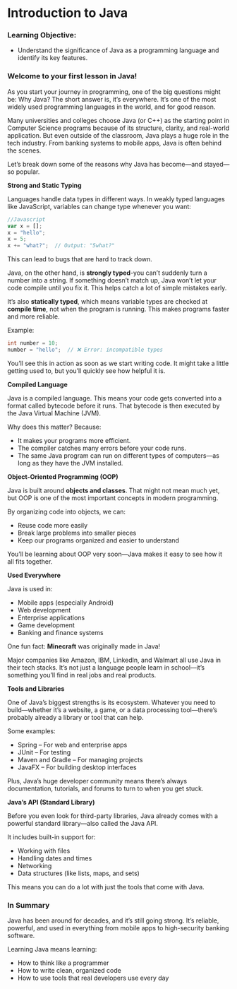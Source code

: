 # Introduction to Java

### Learning Objective:
- Understand the significance of Java as a programming language and identify its key features.

### Welcome to your first lesson in Java!

As you start your journey in programming, one of the big questions might be: Why Java? The short answer is, it’s everywhere. It’s one of the most widely used programming languages in the world, and for good reason.

Many universities and colleges choose Java (or C++) as the starting point in Computer Science programs because of its structure, clarity, and real-world application. But even outside of the classroom, Java plays a huge role in the tech industry. From banking systems to mobile apps, Java is often behind the scenes.

Let’s break down some of the reasons why Java has become—and stayed—so popular.

**Strong and Static Typing**

Languages handle data types in different ways. In weakly typed languages like JavaScript, variables can change type whenever you want:

```javascript
//Javascript
var x = [];
x = "hello";
x = 5;
x += "what?";  // Output: "5what?"
```

This can lead to bugs that are hard to track down.

Java, on the other hand, is **strongly typed**-you can’t suddenly turn a number into a string. If something doesn’t match up, Java won’t let your code compile until you fix it. This helps catch a lot of simple mistakes early.

It’s also **statically typed**, which means variable types are checked at **compile time**, not when the program is running. This makes programs faster and more reliable.

Example:
```java
int number = 10;
number = "hello";  // ❌ Error: incompatible types
```
You’ll see this in action as soon as we start writing code. It might take a little getting used to, but you’ll quickly see how helpful it is.

**Compiled Language**

Java is a compiled language. This means your code gets converted into a format called bytecode before it runs. That bytecode is then executed by the Java Virtual Machine (JVM).

Why does this matter? Because:
- It makes your programs more efficient.
- The compiler catches many errors before your code runs.
- The same Java program can run on different types of computers—as long as they have the JVM installed.

**Object-Oriented Programming (OOP)**

Java is built around **objects and classes**. That might not mean much yet, but OOP is one of the most important concepts in modern programming.

By organizing code into objects, we can:
- Reuse code more easily
- Break large problems into smaller pieces
- Keep our programs organized and easier to understand

You’ll be learning about OOP very soon—Java makes it easy to see how it all fits together.

**Used Everywhere**

Java is used in:

- Mobile apps (especially Android)
- Web development
- Enterprise applications
- Game development
- Banking and finance systems

One fun fact: **Minecraft** was originally made in Java!

Major companies like Amazon, IBM, LinkedIn, and Walmart all use Java in their tech stacks. It’s not just a language people learn in school—it’s something you’ll find in real jobs and real products.

**Tools and Libraries**

One of Java’s biggest strengths is its ecosystem. Whatever you need to build—whether it’s a website, a game, or a data processing tool—there’s probably already a library or tool that can help.

Some examples:
- Spring – For web and enterprise apps
- JUnit – For testing
- Maven and Gradle – For managing projects
- JavaFX – For building desktop interfaces

Plus, Java’s huge developer community means there’s always documentation, tutorials, and forums to turn to when you get stuck.

**Java’s API (Standard Library)**

Before you even look for third-party libraries, Java already comes with a powerful standard library—also called the Java API.

It includes built-in support for:
- Working with files
- Handling dates and times
- Networking
- Data structures (like lists, maps, and sets)

This means you can do a lot with just the tools that come with Java.

### In Summary

Java has been around for decades, and it’s still going strong. It’s reliable, powerful, and used in everything from mobile apps to high-security banking software.

Learning Java means learning:
- How to think like a programmer
- How to write clean, organized code
- How to use tools that real developers use every day
